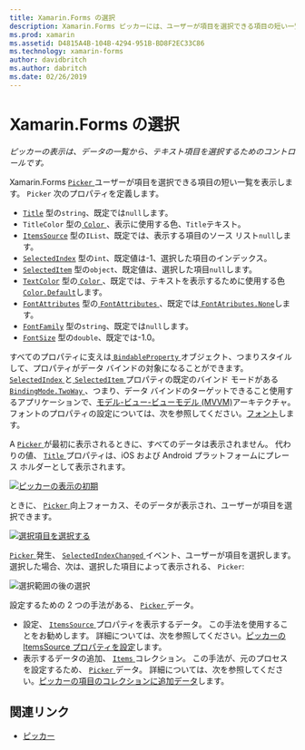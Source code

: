 ```yaml
---
title: Xamarin.Forms の選択
description: Xamarin.Forms ピッカーには、ユーザーが項目を選択できる項目の短い一覧が表示されます。 この記事では、ピッカー クラスを使用して、データの一覧から、テキスト項目を選択する方法について説明します。
ms.prod: xamarin
ms.assetid: D4815A4B-104B-4294-951B-BD8F2EC33C86
ms.technology: xamarin-forms
author: davidbritch
ms.author: dabritch
ms.date: 02/26/2019
---
```


# <a name="xamarinforms-picker"></a>Xamarin.Forms の選択

_ピッカーの表示は、データの一覧から、テキスト項目を選択するためのコントロールです。_

Xamarin.Forms [ `Picker` ](xref:Xamarin.Forms.Picker)ユーザーが項目を選択できる項目の短い一覧を表示します。 `Picker` 次のプロパティを定義します。

- [`Title`](xref:Xamarin.Forms.Picker.Title) 型の`string`、既定では`null`します。
- `TitleColor` 型の[ `Color` ](xref:Xamarin.Forms.Color)、表示に使用する色、`Title`テキスト。
- [`ItemsSource`](xref:Xamarin.Forms.Picker.ItemsSource) 型の`IList`、既定では、表示する項目のソース リスト`null`します。
- [`SelectedIndex`](xref:Xamarin.Forms.Picker.SelectedIndex) 型の`int`、既定値は-1、選択した項目のインデックス。
- [`SelectedItem`](xref:Xamarin.Forms.Picker.SelectedItem) 型の`object`、既定値は、選択した項目`null`します。
- [`TextColor`](xref:Xamarin.Forms.Picker.TextColor) 型の[ `Color` ](xref:Xamarin.Forms.Color)、既定では、テキストを表示するために使用する色[ `Color.Default`](xref:Xamarin.Forms.Color.Default)します。
- [`FontAttributes`](xref:Xamarin.Forms.Picker.FontAttributes) 型の[ `FontAttributes` ](xref:Xamarin.Forms.FontAttributes)、既定では[ `FontAtributes.None`](xref:Xamarin.Forms.FontAttributes.None)します。
- [`FontFamily`](xref:Xamarin.Forms.Picker.FontFamily) 型の`string`、既定では`null`します。
- [`FontSize`](xref:Xamarin.Forms.Picker.FontSize) 型の`double`、既定では-1.0。

すべてのプロパティに支えは[ `BindableProperty` ](xref:Xamarin.Forms.BindableProperty)オブジェクト、つまりスタイルして、プロパティがデータ バインドの対象になることができます。 [ `SelectedIndex` ](xref:Xamarin.Forms.Picker.SelectedIndex)と[ `SelectedItem` ](xref:Xamarin.Forms.Picker.SelectedItem)プロパティの既定のバインド モードがある[ `BindingMode.TwoWay` ](xref:Xamarin.Forms.BindingMode.TwoWay)、つまり、データ バインドのターゲットできること使用するアプリケーションで、[モデル-ビュー-ビューモデル (MVVM)](~/xamarin-forms/enterprise-application-patterns/mvvm.md)アーキテクチャ。 フォントのプロパティの設定については、次を参照してください。[フォント](~/xamarin-forms/user-interface/text/fonts.md)します。

A [ `Picker` ](xref:Xamarin.Forms.Picker)が最初に表示されるときに、すべてのデータは表示されません。 代わりの値、 [ `Title` ](xref:Xamarin.Forms.Picker.Title)プロパティは、iOS および Android プラットフォームにプレース ホルダーとして表示されます。

[![](images/picker-initial.png "ピッカーの表示の初期")](images/picker-initial-large.png#lightbox "初期ピッカーの表示")

ときに、 [ `Picker` ](xref:Xamarin.Forms.Picker)向上フォーカス、そのデータが表示され、ユーザーが項目を選択できます。

[![](images/picker-selection.png "選択項目を選択する")](images/picker-selection-large.png#lightbox "ピッカーの項目を選択します。")

[ `Picker` ](xref:Xamarin.Forms.Picker)発生、 [ `SelectedIndexChanged` ](xref:Xamarin.Forms.Picker.SelectedIndexChanged)イベント、ユーザーが項目を選択します。 選択した場合、次は、選択した項目によって表示される、 `Picker`:

![](images/picker-after-selection.png "選択範囲の後の選択")

設定するための 2 つの手法がある、 [ `Picker` ](xref:Xamarin.Forms.Picker)データ。

- 設定、 [ `ItemsSource` ](xref:Xamarin.Forms.Picker.ItemsSource)プロパティを表示するデータ。 この手法を使用することをお勧めします。 詳細については、次を参照してください。[ピッカーの ItemsSource プロパティを設定](populating-itemssource.md)します。
- 表示するデータの追加、 [ `Items` ](xref:Xamarin.Forms.Picker.Items)コレクション。 この手法が、元のプロセスを設定するため、 [ `Picker` ](xref:Xamarin.Forms.Picker)データ。 詳細については、次を参照してください。[ピッカーの項目のコレクションに追加データ](populating-items.md)します。

## <a name="related-links"></a>関連リンク

- [ピッカー](xref:Xamarin.Forms.Picker)
